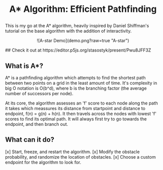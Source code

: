 # <p align="center">A* Algorithm: Efficient Pathfinding </p>

This is my go at the A* algorithm, heavily inspired by Daniel Shiffman's tutorial on the base algorithm with the addition of interactivity.

<p align="center">![A-star Demo](demo.png?raw=true "A-star")</p>
## Check it out at https://editor.p5js.org/stasostyk/present/Pwu8JFF3Z

## What is A*?
A* is a pathfinding algorithm which attempts to find the shortest path between two points on a grid in the least amount of time. It's complexity in big O notation is O(b^d), where b is the branching factor (the average number of successors per node).

At its core, the algorithm assesses an 'f' score to each node along the path it takes which meassures its distance from startpoint and distance to endpoint, f(n) = g(n) + h(n). It then travels across the nodes with lowest 'f' scores to find its optimal path. It will always first try to go towards the endpoint, and then branch out.

## What can it do?

[x] Start, freeze, and restart the algorithm.
[x] Modify the obstacle probability, and randomize the location of obstacles.
[x] Choose a custom endpoint for the algorithm to look for.
